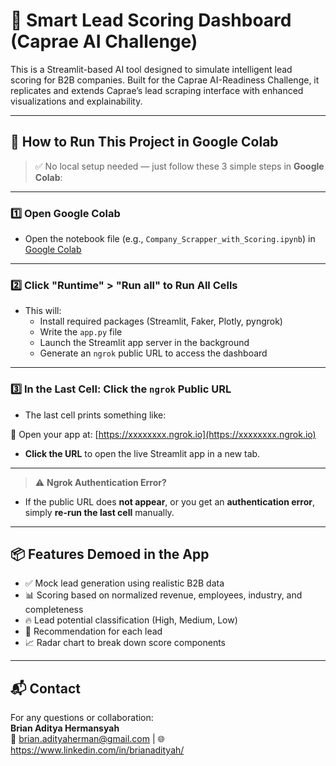 # 🚀 Smart Lead Scoring Dashboard (Caprae AI Challenge)

This is a Streamlit-based AI tool designed to simulate intelligent lead scoring for B2B companies. Built for the Caprae AI-Readiness Challenge, it replicates and extends Caprae’s lead scraping interface with enhanced visualizations and explainability.

---

## 🔧 How to Run This Project in Google Colab

> ✅ No local setup needed — just follow these 3 simple steps in **Google Colab**:

---

### 1️⃣ Open Google Colab

- Open the notebook file (e.g., `Company_Scrapper_with_Scoring.ipynb`) in [Google Colab](https://colab.research.google.com)

---

### 2️⃣ Click **"Runtime" > "Run all"** to Run All Cells

- This will:
  - Install required packages (Streamlit, Faker, Plotly, pyngrok)
  - Write the `app.py` file
  - Launch the Streamlit app server in the background
  - Generate an `ngrok` public URL to access the dashboard

---

### 3️⃣ In the Last Cell: Click the `ngrok` Public URL

- The last cell prints something like:



🔗 Open your app at: [https://xxxxxxxx.ngrok.io](https://xxxxxxxx.ngrok.io)



- **Click the URL** to open the live Streamlit app in a new tab.

---

> ⚠️ **Ngrok Authentication Error?**
- If the public URL does **not appear**, or you get an **authentication error**, simply **re-run the last cell** manually.

---

## 📦 Features Demoed in the App

- ✅ Mock lead generation using realistic B2B data
- 📊 Scoring based on normalized revenue, employees, industry, and completeness
- 🔥 Lead potential classification (High, Medium, Low)
- 🧠 Recommendation for each lead
- 📈 Radar chart to break down score components

---

## 📬 Contact

For any questions or collaboration:  
**Brian Aditya Hermansyah**  
📧 brian.adityaherman@gmail.com | 🌐 https://www.linkedin.com/in/brianadityah/

